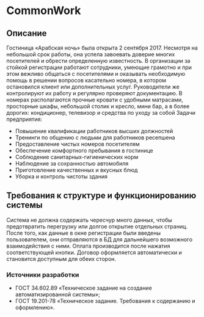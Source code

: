 # CommonWork

## Описание
Гостиница «Арабская ночь» была открыта 2 сентября 2017. Несмотря на небольшой срок работы, она успела завоевать доверие многих посетителей и обрести определенную известность. В организации за стойкой регистрации работают сотрудники, умеющие грамотно и при этом вежливо общаться с посетителями и оказывать необходимую помощь в решении вопросов касательно номера, в котором остановился клиент или дополнительных услуг. 
Руководители же контролируют их работу и регулярно проверяют документацию.
В номерах располагаются прочные кровати с удобными матрасами, просторные шкафы, небольшой столик и кресло, мини бар, а в более дорогих: кондиционер, телевизор и средства по уходу за собой
Задачи предприятия:
- Повышение квалификации работников высших должностей
- Тренинги по общению с людьми для работников ресепшена
- Предоставление чистых номеров посетителям
- Обеспечение комфортного пребывания в гостинице
- Соблюдение санитарных-гигиенических норм
- Наблюдение за сохранностью автомобиля
- Приготовление качественных и вкусных блюд
- Уборка и контроль чистоты здания


## Требования к структуре и функционированию системы
Система не должна содержать чересчур много данных, чтобы предотвратить перегрузку или долгое открытие отдельных страниц. 
После того, как данные в окне регистрации были введены пользователем, они отправляются в БД для дальнейшего возможного взаимодействия с ними. 
Оплата производится после нажатия соответствующей кнопки. 
Договор оформляется автоматически и становится доступным для обеих сторон. 

### Источники разработки 
- ГОСТ 34.602.89 «Техническое задание на создание автоматизированной системы»;
- ГОСТ 19.201-78 «Техническое задание. Требования к содержанию и оформлению».

